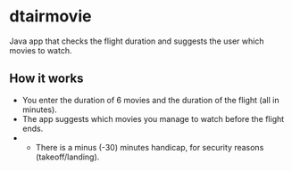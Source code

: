 # dtairmovie
Java app that checks the flight duration and suggests the user which movies to watch.

## How it works
- You enter the duration of 6 movies and the duration of the flight (all in minutes). 
- The app suggests which movies you manage to watch before the flight ends.
- - There is a minus (-30) minutes handicap, for security reasons (takeoff/landing).
